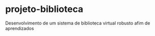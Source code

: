 # projeto-biblioteca
Desenvolvimento de um sistema de biblioteca virtual robusto afim de aprendizados
